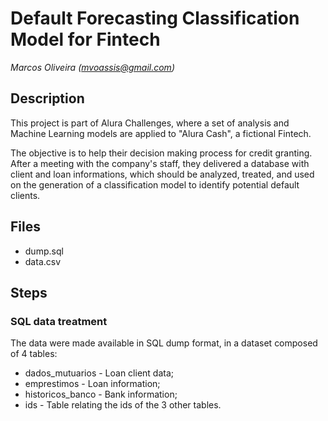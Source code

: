 # Default Forecasting Classification Model for Fintech
*Marcos Oliveira (mvoassis@gmail.com)*

## Description

This project is part of Alura Challenges, where a set of analysis and Machine Learning models are applied to "Alura Cash", a fictional Fintech. 

The objective is to help their decision making process for credit granting. After a meeting with the company's staff, they delivered a database with client and loan informations, which should be analyzed, treated, and used on the generation of a classification model to identify potential default clients. 

## Files

* dump.sql
* data.csv

## Steps

### SQL data treatment

The data were made available in SQL dump format, in a dataset composed of 4 tables:

* dados_mutuarios - Loan client data;
* emprestimos - Loan information;
* historicos_banco - Bank information;
* ids - Table relating the ids of the 3 other tables. 

